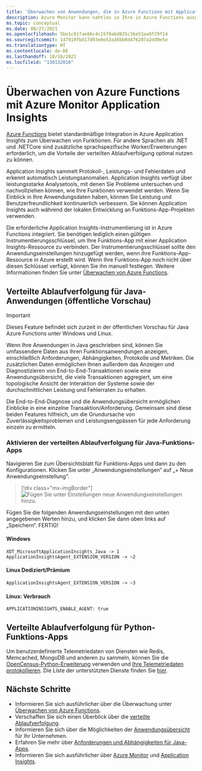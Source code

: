 ```yaml
---
title: 'Überwachen von Anwendungen, die in Azure Functions mit Application Insights ausgeführt werden: Azure Monitor | Microsoft-Dokumentation'
description: Azure Monitor kann nahtlos in Ihre in Azure Functions ausgeführte Anwendung integriert werden und ermöglicht die Überwachung der Leistung sowie eine blitzschnelle Erkennung von Problemen mit Ihren Apps.
ms.topic: conceptual
ms.date: 08/27/2021
ms.openlocfilehash: 5be1c91fae86c4c15f9a6d835c36e53aa0f29f14
ms.sourcegitcommit: 147910fb817d93e0e53a36bb8d476207a2dd9e5e
ms.translationtype: HT
ms.contentlocale: de-DE
ms.lasthandoff: 10/18/2021
ms.locfileid: "130132016"
---
```

# <a name="monitoring-azure-functions-with-azure-monitor-application-insights"></a>Überwachen von Azure Functions mit Azure Monitor Application Insights

[Azure Functions](../../azure-functions/functions-overview.md) bietet standardmäßige Integration in Azure Application Insights zum Überwachen von Funktionen. Für andere Sprachen als .NET und .NETCore sind zusätzliche sprachspezifische Worker/Erweiterungen erforderlich, um die Vorteile der verteilten Ablaufverfolgung optimal nutzen zu können. 

Application Insights sammelt Protokoll-, Leistungs- und Fehlerdaten und erkennt automatisch Leistungsanomalien. Application Insights verfügt über leistungsstarke Analysetools, mit denen Sie Probleme untersuchen und nachvollziehen können, wie Ihre Funktionen verwendet werden. Wenn Sie Einblick in Ihre Anwendungsdaten haben, können Sie Leistung und Benutzerfreundlichkeit kontinuierlich verbessern. Sie können Application Insights auch während der lokalen Entwicklung an Funktions-App-Projekten verwenden. 

Die erforderliche Application Insights-Instrumentierung ist in Azure Functions integriert. Sie benötigen lediglich einen gültigen Instrumentierungsschlüssel, um Ihre Funktions-App mit einer Application Insights-Ressource zu verbinden. Der Instrumentierungsschlüssel sollte den Anwendungseinstellungen hinzugefügt werden, wenn ihre Funktions-App-Ressource in Azure erstellt wird. Wenn Ihre Funktions-App noch nicht über diesen Schlüssel verfügt, können Sie ihn manuell festlegen. Weitere Informationen finden Sie unter [Überwachen von Azure Functions](../../azure-functions/functions-monitoring.md?tabs=cmd).

## <a name="distributed-tracing-for-java-applications-public-preview"></a>Verteilte Ablaufverfolgung für Java-Anwendungen (öffentliche Vorschau)

> [!IMPORTANT]
> Dieses Feature befindet sich zurzeit in der öffentlichen Vorschau für Java Azure Functions unter Windows und Linux.

Wenn Ihre Anwendungen in Java geschrieben sind, können Sie umfassendere Daten aus ihren Funktionsanwendungen anzeigen, einschließlich Anforderungen, Abhängigkeiten, Protokolle und Metriken. Die zusätzlichen Daten ermöglichen Ihnen außerdem das Anzeigen und Diagnostizieren von End-to-End-Transaktionen sowie eine Anwendungsübersicht, die viele Transaktionen aggregiert, um eine topologische Ansicht der Interaktion der Systeme sowie der durchschnittlichen Leistung und Fehlerraten zu erhalten.

Die End-to-End-Diagnose und die Anwendungsübersicht ermöglichen Einblicke in eine einzelne Transaktion/Anforderung. Gemeinsam sind diese beiden Features hilfreich, um die Grundursache von Zuverlässigkeitsproblemen und Leistungsengpässen für jede Anforderung einzeln zu ermitteln.

### <a name="how-to-enable-distributed-tracing-for-java-function-apps"></a>Aktivieren der verteilten Ablaufverfolgung für Java-Funktions-Apps

Navigieren Sie zum Übersichtsblatt für Funktions-Apps und dann zu den Konfigurationen. Klicken Sie unter „Anwendungseinstellungen“ auf „+ Neue Anwendungseinstellung“. 

> [!div class="mx-imgBorder"]
> ![Fügen Sie unter Einstellungen neue Anwendungseinstellungen hinzu.](./media//functions/create-new-setting.png)

Fügen Sie die folgenden Anwendungseinstellungen mit den unten angegebenen Werten hinzu, und klicken Sie dann oben links auf „Speichern“. FERTIG!

#### <a name="windows"></a>Windows
```
XDT_MicrosoftApplicationInsights_Java -> 1
ApplicationInsightsAgent_EXTENSION_VERSION -> ~2
```

#### <a name="linux-dedicatedpremium"></a>Linux Dediziert/Prämium
```
ApplicationInsightsAgent_EXTENSION_VERSION -> ~3
```

#### <a name="linux-consumption"></a>Linux: Verbrauch
```
APPLICATIONINSIGHTS_ENABLE_AGENT: true
```

## <a name="distributed-tracing-for-python-function-apps"></a>Verteilte Ablaufverfolgung für Python-Funktions-Apps

Um benutzerdefinierte Telemetriedaten von Diensten wie Redis, Memcached, MongoDB und anderen zu sammeln, können Sie die [OpenCensus-Python-Erweiterung](https://github.com/census-ecosystem/opencensus-python-extensions-azure) verwenden und [Ihre Telemetriedaten protokollieren](../../azure-functions/functions-reference-python.md?tabs=azurecli-linux%2capplication-level#log-custom-telemetry). Die Liste der unterstützten Dienste finden Sie [hier](https://github.com/census-instrumentation/opencensus-python/tree/master/contrib).

## <a name="next-steps"></a>Nächste Schritte

* Informieren Sie sich ausführlicher über die Überwachung unter [Überwachen von Azure Functions](../../azure-functions/functions-monitoring.md).
* Verschaffen Sie sich einen Überblick über die [verteilte Ablaufverfolgung](./distributed-tracing.md).
* Informieren Sie sich über die Möglichkeiten der [Anwendungsübersicht](./app-map.md?tabs=net) für Ihr Unternehmen.
* Erfahren Sie mehr über [Anforderungen und Abhängigkeiten für Java-Apps](./java-in-process-agent.md).
* Informieren Sie sich ausführlicher über [Azure Monitor](../overview.md) und [Application Insights](./app-insights-overview.md).
